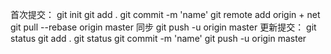 首次提交：
  git init
  git add .
  git commit -m 'name'
  git remote add origin + net
  git pull --rebase origin master  同步
  git push -u origin master
更新提交：
  git status
  git add .
  git status
  git commit -m 'name'
  git push -u origin master
